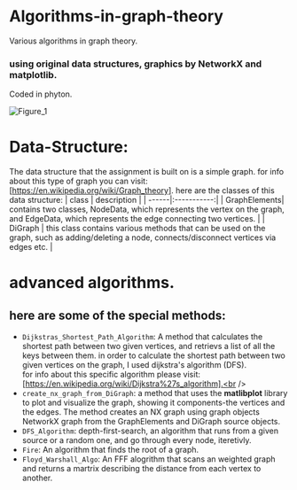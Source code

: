 # Algorithms-in-graph-theory
Various algorithms in graph theory.
### using original data structures, graphics by NetworkX and matplotlib.
Coded in phyton.

![Figure_1](https://user-images.githubusercontent.com/74831687/187038311-82d26046-b42a-4dc7-b6c7-fbfcdfb43aed.png)

Data-Structure:
=======
The data structure that the assignment is built on is a simple graph.
for info about this type of graph you can visit: [https://en.wikipedia.org/wiki/Graph_theory].
here are the classes of this data structure:
| class | description |
| ------|:-----------:|
| GraphElements| contains two classes, NodeData, which represents the vertex on the graph, and EdgeData, which represents the edge connecting two vertices. |
| DiGraph | this class contains various methods that can be used on the graph, such as adding/deleting a node, connects/disconnect vertices via edges etc. |

advanced algorithms.
==========================
here are some of the special methods:
----------------
* ```Dijkstras_Shortest_Path_Algorithm```: A method that calculates the shortest path between two given vertices, and retrievs a list of all the keys between them.
in order to calculate the shortest path between two given vertices on the graph, I used dijkstra's algorithm (DFS).<br />
for info about this specific algorithm please visit: [https://en.wikipedia.org/wiki/Dijkstra%27s_algorithm].<br />
* ```create_nx_graph_from_DiGraph```: a method that uses the **matlibplot** library to plot and visualize the graph, showing it components-the vertices and the edges.
The method creates an NX graph using graph objects NetworkX graph from the GraphElements and DiGraph source objects.
* ```DFS_Algorithm```: depth-first-search, an algorithm that runs from a given source or a random one, and go through every node, iteretivly.
* ```Fire```: An algorithm that finds the root of a graph.
* ```Floyd_Warshall_Algo```: An FFF alogrithm that scans an weighted graph and returns a martrix describing the distance from each vertex to another.

